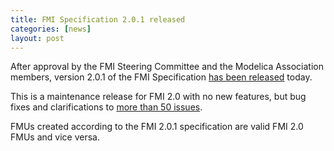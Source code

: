 ```yaml
---
title: FMI Specification 2.0.1 released
categories: [news]
layout: post
---
```


After approval by the FMI Steering Committee and the Modelica Association members, version 2.0.1 of the FMI Specification [has been released](https://github.com/modelica/fmi-standard/releases/tag/v2.0.1) today.

This is a maintenance release for FMI 2.0 with no new features, but bug fixes and clarifications to [more than 50 issues](https://github.com/modelica/fmi-standard/blob/support/v2.0.x/CHANGELOG.md#v201-2019-10-31).

FMUs created according to the FMI 2.0.1 specification are valid FMI 2.0 FMUs and vice versa.
